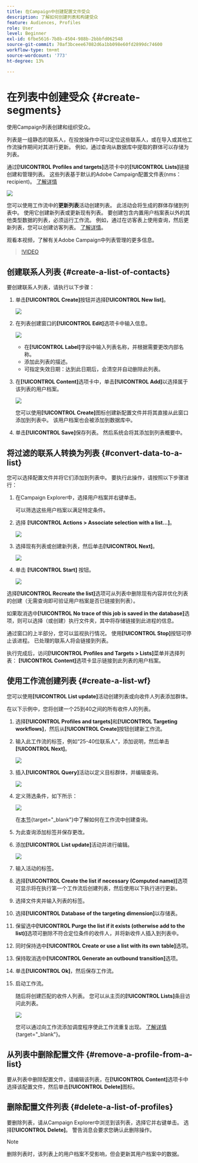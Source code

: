 ```yaml
---
title: 在Campaign中创建配置文件受众
description: 了解如何创建列表和构建受众
feature: Audiences, Profiles
role: User
level: Beginner
exl-id: 6fbe5616-7b8b-4504-988b-2bbbfd062548
source-git-commit: 70af3bceee67082d6a1bb098e60fd2899dc74600
workflow-type: tm+mt
source-wordcount: '773'
ht-degree: 13%

---
```


# 在列表中创建受众 {#create-segments}

使用Campaign列表创建和组织受众。

列表是一组静态的联系人，在投放操作中可以定位这些联系人，或在导入或其他工作流操作期间对其进行更新。 例如，通过查询从数据库中提取的群体可以存储为列表。

通过&#x200B;**[!UICONTROL Profiles and targets]**&#x200B;选项卡中的&#x200B;**[!UICONTROL Lists]**&#x200B;链接创建和管理列表。 这些列表基于默认的Adobe Campaign配置文件表(nms：recipient)。 [了解详情](../dev/datamodel.md#ootb-profiles.md)

![](assets/list-dashboard.png)

您可以使用工作流中的&#x200B;**更新列表**&#x200B;活动创建列表。 此活动会将生成的群体存储到列表中。 使用它创建新列表或更新现有列表。 要创建包含内置用户档案表以外的其他类型数据的列表，必须运行工作流。 例如，通过在访客表上使用查询，然后更新列表，您可以创建访客列表。 [了解详情](#create-a-list-wf)。

观看本视频，了解有关Adobe Campaign中列表管理的更多信息。

>[!VIDEO](https://video.tv.adobe.com/v/334909?quality=12)


## 创建联系人列表 {#create-a-list-of-contacts}

要创建联系人列表，请执行以下步骤：

1. 单击&#x200B;**[!UICONTROL Create]**&#x200B;按钮并选择&#x200B;**[!UICONTROL New list]**。

   ![](assets/new-list.png)

1. 在列表创建窗口的&#x200B;**[!UICONTROL Edit]**&#x200B;选项卡中输入信息。

   ![](assets/list-details.png)

   * 在&#x200B;**[!UICONTROL Label]**&#x200B;字段中输入列表名称，并根据需要更改内部名称。
   * 添加此列表的描述。
   * 可指定失效日期：达到此日期后，会清空并自动删除此列表。


1. 在&#x200B;**[!UICONTROL Content]**&#x200B;选项卡中，单击&#x200B;**[!UICONTROL Add]**&#x200B;以选择属于该列表的用户档案。

   ![](assets/add-profiles-to-a-list.png)

   您可以使用&#x200B;**[!UICONTROL Create]**&#x200B;图标创建新配置文件并将其直接从此窗口添加到列表中。 该用户档案也会被添加到数据库中。

1. 单击&#x200B;**[!UICONTROL Save]**&#x200B;保存列表。 然后系统会将其添加到列表概要中。


## 将过滤的联系人转换为列表 {#convert-data-to-a-list}

您可以选择配置文件并将它们添加到列表中。 要执行此操作，请按照以下步骤进行：

1. 在Campaign Explorer中，选择用户档案并右键单击。

   可以筛选这些用户档案以满足特定条件。

1. 选择 **[!UICONTROL Actions > Associate selection with a list...]**。

   ![](assets/add-selection-to-a-list.png)

1. 选择现有列表或创建新列表，然后单击&#x200B;**[!UICONTROL Next]**。

   ![](assets/select-the-list.png)

1. 单击 **[!UICONTROL Start]** 按钮。

   ![](assets/record-a-list.png)

选择&#x200B;**[!UICONTROL Recreate the list]**&#x200B;选项可从列表中删除现有内容并优化列表的创建（无需查询即可验证用户档案是否已链接到列表）。

如果取消选中&#x200B;**[!UICONTROL No trace of this job is saved in the database]**&#x200B;选项，则可以选择（或创建）执行文件夹，其中将存储链接到此进程的信息。

通过窗口的上半部分，您可以监视执行情况。 使用&#x200B;**[!UICONTROL Stop]**&#x200B;按钮可停止该进程。 已处理的联系人将会链接到列表。

执行完成后，访问&#x200B;**[!UICONTROL Profiles and Targets > Lists]**&#x200B;菜单并选择列表： **[!UICONTROL Content]**&#x200B;选项卡显示链接到此列表的用户档案。


## 使用工作流创建列表  {#create-a-list-wf}

您可以使用&#x200B;**[!UICONTROL List update]**&#x200B;活动创建列表或向收件人列表添加群体。

在以下示例中，您将创建一个25到40之间的所有收件人的列表。

1. 选择&#x200B;**[!UICONTROL Profiles and targets]**&#x200B;和&#x200B;**[!UICONTROL Targeting workflows]**，然后从&#x200B;**[!UICONTROL Create]**&#x200B;按钮创建新工作流。
1. 输入此工作流的标签，例如“25-40位联系人”，添加说明，然后单击&#x200B;**[!UICONTROL Next]**。

   ![](assets/targeting-wf-sample.png)

1. 插入&#x200B;**[!UICONTROL Query]**&#x200B;活动以定义目标群体，并编辑查询。

   ![](assets/targeting-wf-edit-query.png)

1. 定义筛选条件，如下所示：

   ![](assets/targeting-wf-age-filter.png)

   在[本节](https://experienceleague.adobe.com/docs/campaign/automation/workflows/wf-activities/targeting-activities/query.html){target="_blank"}中了解如何在工作流中创建查询。

1. 为此查询添加标签并保存更改。
1. 添加&#x200B;**[!UICONTROL List update]**&#x200B;活动并进行编辑。

   ![](assets/list-update-activity.png)

1. 输入活动的标签。
1. 选择&#x200B;**[!UICONTROL Create the list if necessary (Computed name)]**&#x200B;选项可显示将在执行第一个工作流后创建列表，然后使用以下执行进行更新。
1. 选择文件夹并输入列表的标签。
1. 选择&#x200B;**[!UICONTROL Database of the targeting dimension]**&#x200B;以存储表。
1. 保留选中&#x200B;**[!UICONTROL Purge the list if it exists (otherwise add to the list)]**&#x200B;选项可删除不符合定位条件的收件人，并将新收件人插入到列表中。
1. 同时保持选中&#x200B;**[!UICONTROL Create or use a list with its own table]**&#x200B;选项。
1. 保持取消选中&#x200B;**[!UICONTROL Generate an outbound transition]**&#x200B;选项。
1. 单击&#x200B;**[!UICONTROL Ok]**，然后保存工作流。
1. 启动工作流。

   随后将创建匹配的收件人列表。 您可以从主页的&#x200B;**[!UICONTROL Lists]**&#x200B;条目访问此列表。

   ![](assets/access-new-list.png)

   您可以通过向工作流添加调度程序使此工作流重复出现。 [了解详情](https://experienceleague.adobe.com/docs/campaign/automation/workflows/wf-activities/flow-control-activities/scheduler.html){target="_blank"}。

## 从列表中删除配置文件 {#remove-a-profile-from-a-list}

要从列表中删除配置文件，请编辑该列表，在&#x200B;**[!UICONTROL Content]**&#x200B;选项卡中选择该配置文件，然后单击&#x200B;**[!UICONTROL Delete]**&#x200B;图标。

## 删除配置文件列表 {#delete-a-list-of-profiles}

要删除列表，请从Campaign Explorer中浏览到该列表，选择它并右键单击。 选择&#x200B;**[!UICONTROL Delete]**。 警告消息会要求您确认此删除操作。

>[!NOTE]
>
>删除列表时，该列表上的用户档案不受影响，但会更新其用户档案中的数据。
